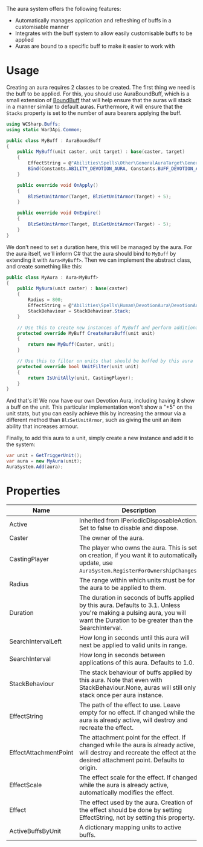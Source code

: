 The aura system offers the following features:

* Automatically manages application and refreshing of buffs in a customisable manner
* Integrates with the buff system to allow easily customisable buffs to be applied
* Auras are bound to a specific buff to make it easier to work with

# Usage

Creating an aura requires 2 classes to be created. The first thing we need is the buff to be applied. For this, you should use AuraBoundBuff, which is a small extension of [BoundBuff](bound-buff.md) that will help ensure that the auras will stack in a manner similar to default auras. Furthermore, it will ensure that the `Stacks` property is set to the number of aura bearers applying the buff.

```csharp
using WCSharp.Buffs;
using static War3Api.Common;

public class MyBuff : AuraBoundBuff
{
	public MyBuff(unit caster, unit target) : base(caster, target)
	{
		EffectString = @"Abilities\Spells\Other\GeneralAuraTarget\GeneralAuraTarget.mdl";
		Bind(Constants.ABILITY_DEVOTION_AURA, Constants.BUFF_DEVOTION_AURA);
	}

	public override void OnApply()
	{
		BlzSetUnitArmor(Target, BlzGetUnitArmor(Target) + 5);
	}

	public override void OnExpire()
	{
		BlzSetUnitArmor(Target, BlzGetUnitArmor(Target) - 5);
	}
}
```

We don't need to set a duration here, this will be managed by the aura. For the aura itself, we'll inform C# that the aura should bind to `MyBuff` by extending it with `Aura<MyBuff>`. Then we can implement the abstract class, and create something like this:

```csharp
public class MyAura : Aura<MyBuff>
{
	public MyAura(unit caster) : base(caster)
	{
		Radius = 800;
		EffectString = @"Abilities\Spells\Human\DevotionAura\DevotionAura.mdl";
		StackBehaviour = StackBehaviour.Stack;
	}

	// Use this to create new instances of MyBuff and perform additional initialisation if necessary
	protected override MyBuff CreateAuraBuff(unit unit)
	{
		return new MyBuff(Caster, unit);
	}

	// Use this to filter on units that should be buffed by this aura
	protected override bool UnitFilter(unit unit)
	{
		return IsUnitAlly(unit, CastingPlayer);
	}
}
```

And that's it! We now have our own Devotion Aura, including having it show a buff on the unit. This particular implementation won't show a "+5" on the unit stats, but you can easily achieve this by increasing the armour via a different method than `BlzSetUnitArmor`, such as giving the unit an item ability that increases armour.

Finally, to add this aura to a unit, simply create a new instance and add it to the system:

```csharp
var unit = GetTriggerUnit();
var aura = new MyAura(unit);
AuraSystem.Add(aura);
```

# Properties

| Name | Description |
|---|---|
| Active | Inherited from IPeriodicDisposableAction. Set to false to disable and dispose. |
| Caster | The owner of the aura. |
| CastingPlayer | The player who owns the aura. This is set on creation, if you want it to automatically update, use `AuraSystem.RegisterForOwnershipChanges`. |
| Radius | The range within which units must be for the aura to be applied to them. |
| Duration | The duration in seconds of buffs applied by this aura. Defaults to 3.1. Unless you're making a pulsing aura, you will want the Duration to be greater than the SearchInterval. |
| SearchIntervalLeft | How long in seconds until this aura will next be applied to valid units in range. |
| SearchInterval | How long in seconds between applications of this aura. Defaults to 1.0. |
| StackBehaviour | The stack behaviour of buffs applied by this aura. Note that even with StackBehaviour.None, auras will still only stack once per aura instance. |
| EffectString | The path of the effect to use. Leave empty for no effect. If changed while the aura is already active, will destroy and recreate the effect. |
| EffectAttachmentPoint | The attachment point for the effect. If changed while the aura is already active, will destroy and recreate the effect at the desired attachment point. Defaults to origin. |
| EffectScale | The effect scale for the effect. If changed while the aura is already active, automatically modifies the effect. |
| Effect | The effect used by the aura. Creation of the effect should be done by setting EffectString, not by setting this property. |
| ActiveBuffsByUnit | A dictionary mapping units to active buffs. |
